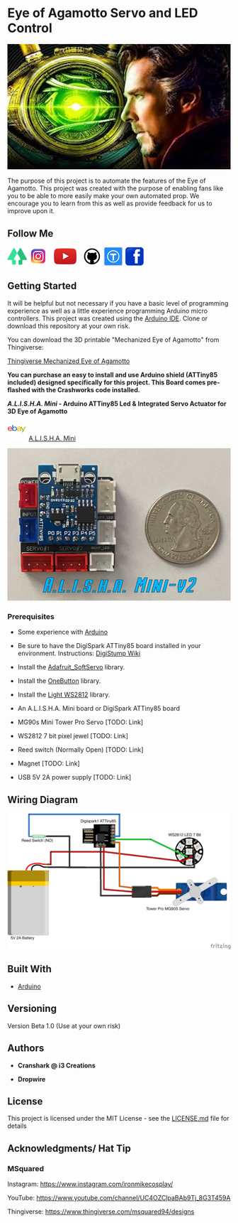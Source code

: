 # Eye of Agamotto Servo and LED Control

![Dr. Strange Eye of Agamotto](images/main_eom.jpeg)

The purpose of this project is to automate the features of the Eye of Agamotto. This project was created with the purpose of enabling fans like you to be able to more easily make your own automated prop. We encourage you to learn from this as well as provide feedback for us to improve upon it.

## Follow Me

[![alt text][6.1]][6]  [![alt text][1.1]][1]  [![alt text][2.1]][2]  [![alt text][3.1]][3]   [![alt text][4.1]][4]    [![alt text][5.1]][5]

[1]: https://www.instagram.com/crash_works_3d/
[2]: https://www.youtube.com/channel/UCc6sTimx9tm5H4AzqxZHS1A
[3]: https://github.com/
[4]: https://www.thingiverse.com/crashworks3d/designs
[5]: https://www.facebook.com/groups/cosplayspecialeffectsprops
[6]: https://linktr.ee/crashworks3d
[1.1]: images/instagram.png (Instagram - Crash Works 3D)
[2.1]: images/youtube.png (YouTube - Dropwire)
[3.1]: images/github.png (Github - Crash Works)
[4.1]: images/Thingiverse.png (Thingiverse - Crash Works)
[5.1]: images/facebook.png (Facebook - Crash Works)
[6.1]: images/linktree.png (Link Tree)

## Getting Started

It will be helpful but not necessary if you have a basic level of programming experience as well as a little experience programming Arduino micro controllers.  This project was created using the [Arduino IDE](https://www.arduino.cc/).  Clone or download this repository at your own risk.

You can download the 3D printable "Mechanized Eye of Agamotto" from Thingiverse:

[Thingiverse Mechanized Eye of Agamotto](https://www.thingiverse.com/thing:4970358)

**You can purchase an easy to install and use Arduino shield (ATTiny85 included) designed specifically for this project. This Board comes pre-flashed with the Crashworks code installed.**

**_A.L.I.S.H.A. Mini_ - Arduino ATTiny85 Led & Integrated Servo Actuator for 3D Eye of Agamotto**

[![alt text](images/ebay.png)](https://www.ebay.com/itm/403574453004)  [A.L.I.S.H.A. Mini](https://www.ebay.com/itm/403574453004)

![A.L.I.S.H.A. Mini v2](images/AM-2_01.png)

### Prerequisites

* Some experience with [Arduino](https://www.arduino.cc/)

* Be sure to have the DigiSpark ATTiny85 board installed in your environment. Instructions: [DigiStump Wiki](http://digistump.com/wiki/digispark/tutorials/connecting)

* Install the [Adafruit_SoftServo](https://github.com/adafruit/Adafruit_SoftServo) library.

* Install the [OneButton](https://github.com/mathertel/OneButton) library.

* Install the [Light WS2812](https://github.com/cpldcpu/light_ws2812) library.

* An A.L.I.S.H.A. Mini board or DigiSpark ATTiny85 board

* MG90s Mini Tower Pro Servo [TODO: Link]

* WS2812 7 bit pixel jewel [TODO: Link]

* Reed switch (Normally Open) [TODO: Link]

* Magnet [TODO: Link]

* USB 5V 2A power supply [TODO: Link]

## Wiring Diagram
![Wiring diagram](images/Eye_Of_Agamotto_Sketch_bb.jpg)

## Built With

* [Arduino](https://www.arduino.cc/)

## Versioning

Version Beta 1.0 (Use at your own risk) 

## Authors

* **Cranshark @ i3 Creations**

* **Dropwire**

## License

This project is licensed under the MIT License - see the [LICENSE.md](LICENSE.md) file for details

## Acknowledgments/ Hat Tip

### MSquared

Instagram: https://www.instagram.com/ironmikecosplay/

YouTube: https://www.youtube.com/channel/UC4OZClpaBAb9Tj_8G3T459A

Thingiverse: https://www.thingiverse.com/msquared94/designs

